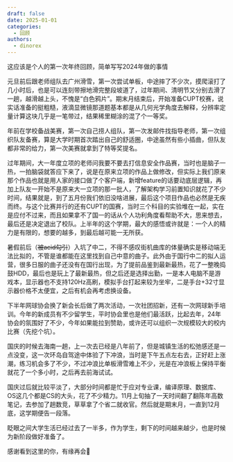 ```yaml
---
draft: false 
date: 2025-01-01
categories:
  - 回顾
authors:
  - dinorex
---
```


这应该是个人的第一次年终回顾，简单写写2024年做的事情

<!-- more -->

元旦前后跟老师组队去广州滑雪，第一次尝试单板，中途摔了不少次，摸爬滚打了几小时后，也是可以连刻带擦地滑完整段坡道了，过年期间、清明节又分别去滑了一趟，越滑越上头，不愧是“白色鸦片”。期末月结束后，开始准备CUPT校赛，说实话准备的挺粗糙，液滴显微镜那道题基本都是从几何光学角度去解释，分辨率定量计算这块几乎是一笔带过，结果稀里糊涂的混了个一等奖。

年前在学校备战美赛，第一次自己捞人组队，第一次发邮件找指导老师，第一次组织队友备赛，算是大学时期首次踏出自己的舒适圈，中途虽然有些小插曲，但队友都非常的给力，第一次美赛就拿到了特等奖提名。

过年期间，大一年度立项的老师问我要不要去打信息安全作品赛，当时也是脑子一热，一拍脑袋就答应下来了，说是在原来立项的作品上做修改，但实际上我们原来那个作品也就是用人家的接口做了个客户端，新增feature的话要动底层逻辑，再加上队友一开始不是原来大一立项的那一批人，了解架构学习前置知识就花了不少时间，结果就是，到了五月份我们依旧没啥进展，最后这个项目作品也必然是无疾而终。与这个比赛并行的还有CUPT的国赛，当时三个科目的实验堆在一起，实在是应付不过来，而且如果拿不了国一的话从个人功利角度看帮助不大，思来想去，最后还是决定退出了校队。上半年的这个学期，最大的感悟或许就是：一个人的精力是有限的，想要的越多，到最后越可能一无所获。

暑假前后（~~被acid勾引~~）入坑了中二，不得不感叹街机曲库的体量确实是移动端无法比拟的，不管是谁都能在这里找到自己中意的曲子。此外由于国行中二的拟人运营，很多日服的曲子还没有在国行出现，为了提前品鉴到最新最热，花了一整晚捣鼓HDD，最后也是玩上了最新最热，但之后还是选择出勤，一是本人电脑不是游戏本，显示器也不支持120Hz高刷，模拟手台打起来较为坐牢，二是手台+32寸显示器价格不太便宜，之后有机会再考虑换设备。

下半年网球协会换了新会长后做了两次活动，一次社团招新，还有一次网球新手培训。今年的新成员有不少留学生，平时协会里也是他们最活跃，比起去年，24年协会的氛围好了不少，今年如果能拉到赞助，或许还可以组织一次规模较大的校内比赛（先挖个坑）。

国庆的时候去海南一趟，上一次去已经是八年前了，但是城镇生活的松弛感还是一点没变，这一次环岛自驾途中体验了下冲浪，当时是下午五点左右去，正好赶上涨潮，练习机会多了不少，不过冲浪比单板滑雪难上不少，光是在冲浪板上保持平衡就花了一个多小时，之后再去前海试试。

国庆过后就比较平淡了，大部分时间都是忙于应对专业课，编译原理、数据库、OS这几个都是CS的大头，花了不少精力。11月上旬抽了一天时间翻了翻陈年高数笔记，去参加了趟数竞，草草拿了个省二就收官。然后就是期末月，一直到12月底，这学期便告一段落。

眨眼之间大学生活已经过去了一半多，作为学生，剩下的时间越来越少，也是时候为新阶段做好准备了。

感谢看到这里的你，有缘再会👋